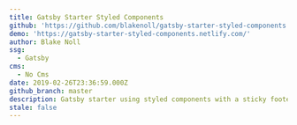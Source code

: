 ```yaml
---
title: Gatsby Starter Styled Components
github: 'https://github.com/blakenoll/gatsby-starter-styled-components'
demo: 'https://gatsby-starter-styled-components.netlify.com/'
author: Blake Noll
ssg:
  - Gatsby
cms:
  - No Cms
date: 2019-02-26T23:36:59.000Z
github_branch: master
description: Gatsby starter using styled components with a sticky footer
stale: false
---
```

